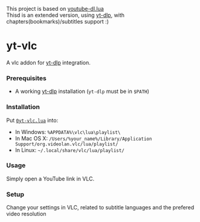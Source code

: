 This project is based on <a href="https://github.com/mjasny/vlc-youtubeDL">youtube-dl.lua</a><br>
Thisd is an extended version, using [yt-dlp](https://github.com/yt-dlp/yt-dlp), with chapters(bookmarks)/subtitles support :)<br>

# yt-vlc
A vlc addon for [yt-dlp](https://github.com/yt-dlp/yt-dlp) integration.

### Prerequisites
- A working [yt-dlp](https://github.com/yt-dlp/yt-dlp) installation (`yt-dlp` must be in `$PATH`)

### Installation
Put [`0yt-vlc.lua`](https://github.com/donisos1146/yt-vlc/blob/main/0yt-dlp.lua) into:
- In Windows: `%APPDATA%\vlc\lua\playlist\`
- In Mac OS X: `/Users/%your_name%/Library/Application Support/org.videolan.vlc/lua/playlist/`
- In Linux: `~/.local/share/vlc/lua/playlist/`

### Usage
Simply open a YouTube link in VLC.

### Setup
Change your settings in VLC, related to subtitle languages and the prefered video resolution

 

